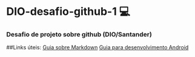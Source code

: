 # DIO-desafio-github-1 💻
### Desafio de projeto sobre github (DIO/Santander)

##Links úteis:
[Guia sobre Markdown](https://www.markdownguide.org/basic-syntax/)
[Guia para desenvolvimento Android](https://developer.android.com/)

